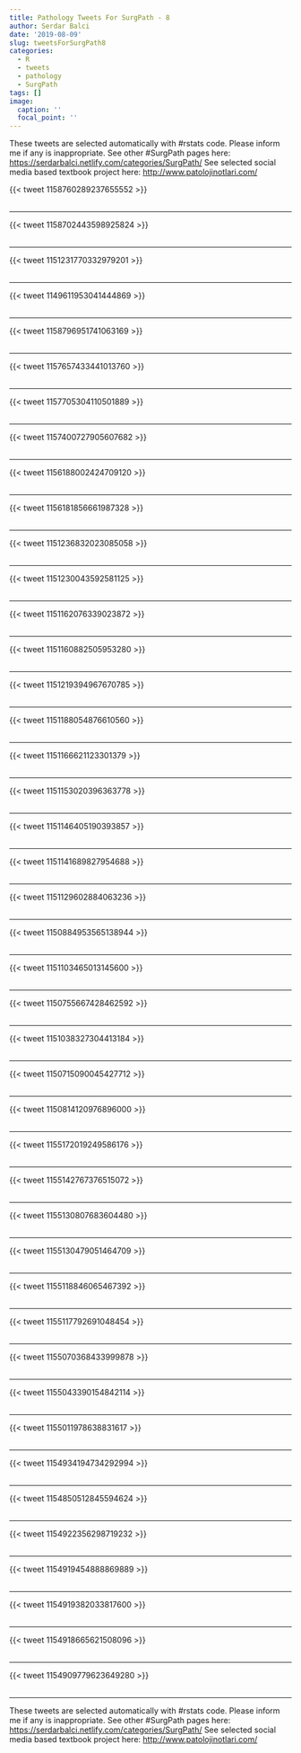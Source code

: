 ```yaml
---
title: Pathology Tweets For SurgPath - 8
author: Serdar Balci
date: '2019-08-09'
slug: tweetsForSurgPath8
categories:
  - R
  - tweets
  - pathology
  - SurgPath
tags: []
image:
  caption: ''
  focal_point: ''
---
```



These tweets are selected automatically with #rstats code. Please inform me if any is inappropriate.
See other #SurgPath pages here: https://serdarbalci.netlify.com/categories/SurgPath/ 
See selected social media based textbook project here: http://www.patolojinotlari.com/

{{< tweet 1158760289237655552 >}}
<br>
<br>
<hr>
{{< tweet 1158702443598925824 >}}
<br>
<br>
<hr>
{{< tweet 1151231770332979201 >}}
<br>
<br>
<hr>
{{< tweet 1149611953041444869 >}}
<br>
<br>
<hr>
{{< tweet 1158796951741063169 >}}
<br>
<br>
<hr>
{{< tweet 1157657433441013760 >}}
<br>
<br>
<hr>
{{< tweet 1157705304110501889 >}}
<br>
<br>
<hr>
{{< tweet 1157400727905607682 >}}
<br>
<br>
<hr>
{{< tweet 1156188002424709120 >}}
<br>
<br>
<hr>
{{< tweet 1156181856661987328 >}}
<br>
<br>
<hr>
{{< tweet 1151236832023085058 >}}
<br>
<br>
<hr>
{{< tweet 1151230043592581125 >}}
<br>
<br>
<hr>
{{< tweet 1151162076339023872 >}}
<br>
<br>
<hr>
{{< tweet 1151160882505953280 >}}
<br>
<br>
<hr>
{{< tweet 1151219394967670785 >}}
<br>
<br>
<hr>
{{< tweet 1151188054876610560 >}}
<br>
<br>
<hr>
{{< tweet 1151166621123301379 >}}
<br>
<br>
<hr>
{{< tweet 1151153020396363778 >}}
<br>
<br>
<hr>
{{< tweet 1151146405190393857 >}}
<br>
<br>
<hr>
{{< tweet 1151141689827954688 >}}
<br>
<br>
<hr>
{{< tweet 1151129602884063236 >}}
<br>
<br>
<hr>
{{< tweet 1150884953565138944 >}}
<br>
<br>
<hr>
{{< tweet 1151103465013145600 >}}
<br>
<br>
<hr>
{{< tweet 1150755667428462592 >}}
<br>
<br>
<hr>
{{< tweet 1151038327304413184 >}}
<br>
<br>
<hr>
{{< tweet 1150715090045427712 >}}
<br>
<br>
<hr>
{{< tweet 1150814120976896000 >}}
<br>
<br>
<hr>
{{< tweet 1155172019249586176 >}}
<br>
<br>
<hr>
{{< tweet 1155142767376515072 >}}
<br>
<br>
<hr>
{{< tweet 1155130807683604480 >}}
<br>
<br>
<hr>
{{< tweet 1155130479051464709 >}}
<br>
<br>
<hr>
{{< tweet 1155118846065467392 >}}
<br>
<br>
<hr>
{{< tweet 1155117792691048454 >}}
<br>
<br>
<hr>
{{< tweet 1155070368433999878 >}}
<br>
<br>
<hr>
{{< tweet 1155043390154842114 >}}
<br>
<br>
<hr>
{{< tweet 1155011978638831617 >}}
<br>
<br>
<hr>
{{< tweet 1154934194734292994 >}}
<br>
<br>
<hr>
{{< tweet 1154850512845594624 >}}
<br>
<br>
<hr>
{{< tweet 1154922356298719232 >}}
<br>
<br>
<hr>
{{< tweet 1154919454888869889 >}}
<br>
<br>
<hr>
{{< tweet 1154919382033817600 >}}
<br>
<br>
<hr>
{{< tweet 1154918665621508096 >}}
<br>
<br>
<hr>
{{< tweet 1154909779623649280 >}}
<br>
<br>
<hr>


These tweets are selected automatically with #rstats code. Please inform me if any is inappropriate.
See other #SurgPath pages here: https://serdarbalci.netlify.com/categories/SurgPath/ 
See selected social media based textbook project here: http://www.patolojinotlari.com/
